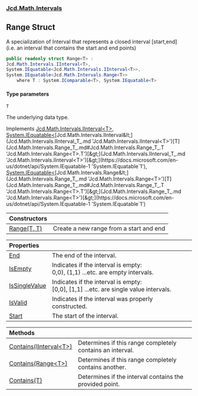 ### [Jcd.Math.Intervals](Jcd.Math.Intervals.md 'Jcd.Math.Intervals')

## Range<T> Struct

A specialization of Interval that represents a closed interval [start,end]  
(i.e. an interval that contains the start and end points)

```csharp
public readonly struct Range<T> :
Jcd.Math.Intervals.IInterval<T>,
System.IEquatable<Jcd.Math.Intervals.IInterval<T>>,
System.IEquatable<Jcd.Math.Intervals.Range<T>>
    where T : System.IComparable<T>, System.IEquatable<T>
```
#### Type parameters

<a name='Jcd.Math.Intervals.Range_T_.T'></a>

`T`

The underlying data type.

Implements [Jcd.Math.Intervals.IInterval&lt;](Jcd.Math.Intervals.IInterval_T_.md 'Jcd.Math.Intervals.IInterval<T>')[T](Jcd.Math.Intervals.Range_T_.md#Jcd.Math.Intervals.Range_T_.T 'Jcd.Math.Intervals.Range<T>.T')[&gt;](Jcd.Math.Intervals.IInterval_T_.md 'Jcd.Math.Intervals.IInterval<T>'), [System.IEquatable&lt;](https://docs.microsoft.com/en-us/dotnet/api/System.IEquatable-1 'System.IEquatable`1')[Jcd.Math.Intervals.IInterval&lt;](Jcd.Math.Intervals.IInterval_T_.md 'Jcd.Math.Intervals.IInterval<T>')[T](Jcd.Math.Intervals.Range_T_.md#Jcd.Math.Intervals.Range_T_.T 'Jcd.Math.Intervals.Range<T>.T')[&gt;](Jcd.Math.Intervals.IInterval_T_.md 'Jcd.Math.Intervals.IInterval<T>')[&gt;](https://docs.microsoft.com/en-us/dotnet/api/System.IEquatable-1 'System.IEquatable`1'), [System.IEquatable&lt;](https://docs.microsoft.com/en-us/dotnet/api/System.IEquatable-1 'System.IEquatable`1')[Jcd.Math.Intervals.Range&lt;](Jcd.Math.Intervals.Range_T_.md 'Jcd.Math.Intervals.Range<T>')[T](Jcd.Math.Intervals.Range_T_.md#Jcd.Math.Intervals.Range_T_.T 'Jcd.Math.Intervals.Range<T>.T')[&gt;](Jcd.Math.Intervals.Range_T_.md 'Jcd.Math.Intervals.Range<T>')[&gt;](https://docs.microsoft.com/en-us/dotnet/api/System.IEquatable-1 'System.IEquatable`1')

| Constructors | |
| :--- | :--- |
| [Range(T, T)](Jcd.Math.Intervals.Range_T_.Range(T,T).md 'Jcd.Math.Intervals.Range<T>.Range(T, T)') | Create a new range from a start and end |

| Properties | |
| :--- | :--- |
| [End](Jcd.Math.Intervals.Range_T_.End.md 'Jcd.Math.Intervals.Range<T>.End') | The end of the interval. |
| [IsEmpty](Jcd.Math.Intervals.Range_T_.IsEmpty.md 'Jcd.Math.Intervals.Range<T>.IsEmpty') | Indicates if the interval is empty:<br/>0,0), (1,1) ...etc. are empty intervals. |
| [IsSingleValue](Jcd.Math.Intervals.Range_T_.IsSingleValue.md 'Jcd.Math.Intervals.Range<T>.IsSingleValue') | Indicates if the interval is empty:<br/>[0,0], [1,1] ...etc. are single value intervals. |
| [IsValid](Jcd.Math.Intervals.Range_T_.IsValid.md 'Jcd.Math.Intervals.Range<T>.IsValid') | Indicates if the interval was properly constructed. |
| [Start](Jcd.Math.Intervals.Range_T_.Start.md 'Jcd.Math.Intervals.Range<T>.Start') | The start of the interval. |

| Methods | |
| :--- | :--- |
| [Contains(IInterval&lt;T&gt;)](Jcd.Math.Intervals.Range_T_.Contains(Jcd.Math.Intervals.IInterval_T_).md 'Jcd.Math.Intervals.Range<T>.Contains(Jcd.Math.Intervals.IInterval<T>)') | Determines if this range completely contains an interval. |
| [Contains(Range&lt;T&gt;)](Jcd.Math.Intervals.Range_T_.Contains(Jcd.Math.Intervals.Range_T_).md 'Jcd.Math.Intervals.Range<T>.Contains(Jcd.Math.Intervals.Range<T>)') | Determines if this range completely contains another. |
| [Contains(T)](Jcd.Math.Intervals.Range_T_.Contains(T).md 'Jcd.Math.Intervals.Range<T>.Contains(T)') | Determines if the interval contains the provided point. |
